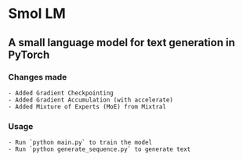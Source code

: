 # Smol LM

## A small language model for text generation in PyTorch


### Changes made
    - Added Gradient Checkpointing
    - Added Gradient Accumulation (with accelerate)
    - Added Mixture of Experts (MoE) from Mixtral

### Usage

    - Run `python main.py` to train the model
    - Run `python generate_sequence.py` to generate text

